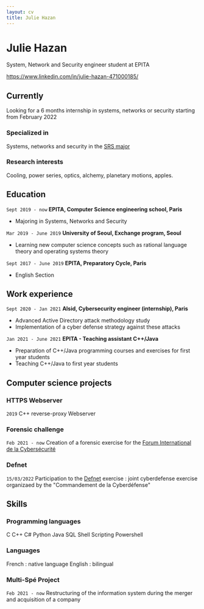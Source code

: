 ```yaml
---
layout: cv
title: Julie Hazan
---
```

# Julie Hazan
System, Network and Security engineer student at EPITA

<div id="webaddress">
<a href="linkedin">https://www.linkedin.com/in/julie-hazan-471000185/</a>
</div>


## Currently

Looking for a 6 months internship in systems, networks or security starting from February 2022

### Specialized in

Systems, networks and security in the [SRS major](https://srs.epita.fr/)


### Research interests

Cooling, power series, optics, alchemy, planetary motions, apples.


## Education

`Sept 2019 - now`
__EPITA, Computer Science engineering school, Paris__

- Majoring in Systems, Networks and Security


`Mar 2019 - June 2019`
__University of Seoul, Exchange program, Seoul__

- Learning new computer science concepts such as rational language theory and operating systems theory


`Sept 2017 - June 2019`
__EPITA, Preparatory Cycle, Paris__

- English Section


## Work experience

`Sept 2020 - Jan 2021`
__Alsid, Cybersecurity engineer (internship), Paris__

- Advanced Active Directory attack methodology study
- Implementation of a cyber defense strategy against these attacks


`Jan 2021 - June 2021`
__EPITA - Teaching assistant C++/Java__

- Preparation of C++/Java programming courses and exercises for first year students
- Teaching C++/Java to first year students


## Computer science projects

### HTTPS Webserver

`2019`
C++ reverse-proxy Webserver


### Forensic challenge

`Feb 2021 - now`
Creation of a forensic exercise for the [Forum International de la Cybersécurité](https://www.forum-fic.com/accueil.htm)


### Defnet
`15/03/2022`
Participation to the [Defnet](https://www.defense.gouv.fr/marine/actu-marine/exercice-defnet-2021) exercise : joint cyberdefense exercise organizaed by the "Commandement de la Cyberdéfense"


## Skills

### Programming languages

C
C++
C#
Python
Java
SQL
Shell Scripting
Powershell


### Languages

French : native language
English : bilingual


### Multi-Spé Project
`Feb 2021 - now`
Restructuring of the information system during the merger and acquisition of a company

